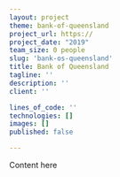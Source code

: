 ```yaml
---
layout: project
theme: bank-of-queensland
project_url: https://
project_date: "2019"
team_size: 0 people
slug: 'bank-os-queensland'
title: Bank of Queensland
tagline: ''
description: ''
client: ''

lines_of_code: ''
technologies: []
images: []
published: false

---
```

Content here